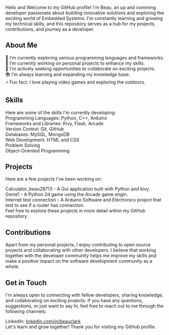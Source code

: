 Hello and Welcome to my GitHub profile! I'm Beau, an up and comming developer passionate about building innovative solutions and exploring the exciting world of Embedded Systems. I'm constantly learning and growing my technical skills, and this repository serves as a hub for my projects, contributions, and journey as a developer.

## About Me
🌱 I'm currently exploring various programming languages and frameworks.  
🔭 I’m currently working on personal projects to enhance my skills.  
💼 I'm actively seeking opportunities to collaborate on exciting projects.  
📚 I'm always learning and expanding my knowledge base.  
⚡ Fun fact: I love playing video games and exploring the outdoors.  

## Skills  
Here are some of the skills I'm currently developing:   
Programming Languages: Python, C++, Arduino  
Frameworks and Libraries: Kivy, Flask, Arcade  
Version Control: Git, GitHub  
Databases: MySQL, MongoDB  
Web Development: HTML and CSS  
Problem Solving  
Object-Oriented Programming  

## Projects
Here are a few projects I've been working on:  

Calculator_beau28713 - A Gui application built with Python and kivy.  
Gsme1 - A Python 2d game using the Arcade game engin.  
Internet test connection - A Arduino Software and Electronics project that test to see if a router has connection.  
Feel free to explore these projects in more detail within my GitHub repository.  

## Contributions  
Apart from my personal projects, I enjoy contributing to open source projects and collaborating with other developers. I believe that working together with the developer community helps me improve my skills and make a positive impact on the software development community as a whole.

## Get in Touch  
I'm always open to connecting with fellow developers, sharing knowledge, and collaborating on exciting projects. If you have any questions, suggestions, or just want to say hi, feel free to reach out to me through the following channels:  

LinkedIn: [linkedin.com/in/beauclark](https://www.linkedin.com/in/beaujclark/)    
Let's learn and grow together! Thank you for visiting my GitHub profile.  
